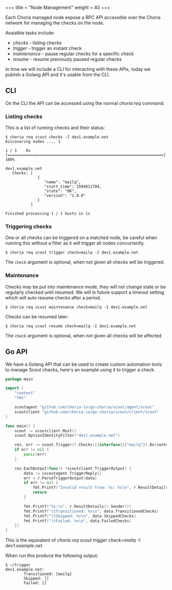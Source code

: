 +++
title = "Node Management"
weight = 40
+++

Each Choria managed node expose a RPC API accessible over the Choria network for managing the checks on the node.

Avaialble tasks include:

 * _checks_ - listing checks
 * _trigger_ - trigger an instant check
 * _maintenance_ - pause regular checks for a specific check
 * _resume_ - resume previously paused regular checks
 
In time we will include a CLI for interacting with these APIs, today we publish a Golang API and it's usable from the 
CLI.

## CLI

On the CLI the API can be accessed using the normal _choria req_ command:

### Listing checks

This is a list of running checks and their status:

```nohighlight
$ choria req scout checks -I dev1.example.net
Discovering nodes .... 1

1 / 1    0s [====================================================================] 100%

dev1.example.net
   Checks: [
              {
                 "name": "mailq",
                 "start_time": 1594911784,
                 "state": "OK",
                 "version": "1.0.0"
              }
           ]

Finished processing 1 / 1 hosts in 1s
```

### Triggering checks

One or all checks can be triggered on a matched node, be careful when running this without a filter as it will
trigger all nodes concurrently.

```nohighlight
$ choria req scout trigger check=mailq -I dev1.example.net
```

The `check` argument is optional, when not given all checks will be triggered.

### Maintenance

Checks may be put into maintenance mode, they will not change state or be regularly checked until resumed.  We will
in future support a timeout setting which will auto resume checks after a period.

```nohighlight
$ choria req scout maintenance check=mailq -I dev1.example.net
```

Checks can be resumed later:

```nohighlight
$ choria req scout resume check=mailq -I dev1.example.net
```

The `check` argument is optional, when not given all checks will be affected

## Go API

We have a Golang API that can be used to create custom automation tools to manage Scout checks, here's an example
using it to trigger a check.

```go
package main

import (
	"context"
	"fmt"

	scoutagent "github.com/choria-io/go-choria/scout/agent/scout"
	scoutclient "github.com/choria-io/go-choria/scout/client/scout"
)

func main() {
	scout := scoutclient.Must()
	scout.OptionIdentityFilter("dev1.example.net")

	res, err := scout.Trigger().Checks([]interface{}{"mailq"}).Do(context.Background())
	if err != nil {
		panic(err)
	}

	res.EachOutput(func(r *scoutclient.TriggerOutput) {
		data := &scoutagent.TriggerReply{}
		err = r.ParseTriggerOutput(data)
		if err != nil {
			fmt.Printf("Invalid result from: %s: %s\n", r.ResultDetails().Sender(), err)
			return
		}

		fmt.Printf("%s:\n", r.ResultDetails().Sender())
		fmt.Printf("\tTransitioned: %v\n", data.TransitionedChecks)
		fmt.Printf("\tSkipped: %v\n", data.SkippedChecks)
		fmt.Printf("\tFailed: %v\n", data.FailedChecks)
	})
}
```

This is the equivalent of _choria req scout trigger check=mailq -I dev1.example.net_.

When run this produce the following output:

```nohighlight
$ ~/trigger
dev1.example.net:
        Transitioned: [mailq]
        Skipped: []
        Failed: []
```
